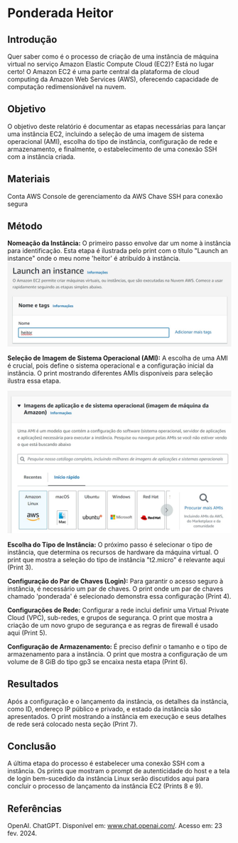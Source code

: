 # Ponderada Heitor

## Introdução

Quer saber como é o processo de criação de uma instância de máquina virtual no serviço Amazon Elastic Compute Cloud (EC2)? Está no lugar certo! O Amazon EC2 é uma parte central da plataforma de cloud computing da Amazon Web Services (AWS), oferecendo capacidade de computação redimensionável na nuvem.

## Objetivo

O objetivo deste relatório é documentar as etapas necessárias para lançar uma instância EC2, incluindo a seleção de uma imagem de sistema operacional (AMI), escolha do tipo de instância, configuração de rede e armazenamento, e finalmente, o estabelecimento de uma conexão SSH com a instância criada.

## Materiais

Conta AWS
Console de gerenciamento da AWS
Chave SSH para conexão segura

## Método

**Nomeação da Instância:** O primeiro passo envolve dar um nome à instância para identificação. Esta etapa é ilustrada pelo print com o título "Launch an instance" onde o meu nome 'heitor' é atribuído à instância.
<img src="img/print1.png">

**Seleção de Imagem de Sistema Operacional (AMI):** A escolha de uma AMI é crucial, pois define o sistema operacional e a configuração inicial da instância. O print mostrando diferentes AMIs disponíveis para seleção ilustra essa etapa.

<img src="img/print2.png">

**Escolha do Tipo de Instância:** O próximo passo é selecionar o tipo de instância, que determina os recursos de hardware da máquina virtual. O print que mostra a seleção do tipo de instância "t2.micro" é relevante aqui (Print 3).

**Configuração do Par de Chaves (Login):** Para garantir o acesso seguro à instância, é necessário um par de chaves. O print onde um par de chaves chamado 'ponderada' é selecionado demonstra essa configuração (Print 4).

**Configurações de Rede:** Configurar a rede inclui definir uma Virtual Private Cloud (VPC), sub-redes, e grupos de segurança. O print que mostra a criação de um novo grupo de segurança e as regras de firewall é usado aqui (Print 5).

**Configuração de Armazenamento:** É preciso definir o tamanho e o tipo de armazenamento para a instância. O print que mostra a configuração de um volume de 8 GiB do tipo gp3 se encaixa nesta etapa (Print 6).

## Resultados

Após a configuração e o lançamento da instância, os detalhes da instância, como ID, endereço IP público e privado, e estado da instância são apresentados. O print mostrando a instância em execução e seus detalhes de rede será colocado nesta seção (Print 7).

## Conclusão

A última etapa do processo é estabelecer uma conexão SSH com a instância. Os prints que mostram o prompt de autenticidade do host e a tela de login bem-sucedido da instância Linux serão discutidos aqui para concluir o processo de lançamento da instância EC2 (Prints 8 e 9).

## Referências

OpenAI. ChatGPT. Disponível em: www.chat.openai.com/. Acesso em: 23 fev. 2024.
